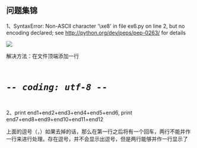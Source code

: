 ##  问题集锦  

1、SyntaxError: Non-ASCII character '\xe8' in file ex6.py on line 2, but no encoding declared; see http://python.org/dev/peps/pep-0263/ for details  

![](http://oqym24k6p.bkt.clouddn.com/xiaoyi/2018-07-19-Snip20180719_15.png)  

解决方法：在文件顶端添加一行    
<code>
 # -*- coding: utf-8 -*-    
</code>


2、print  end1+end2+end3+end4+end5+end6,
   print  end7+end8+end9+end10+end11+end12  

   上面的逗号（，）如果去掉的话，那么在第一行之后将有一个回车，两行不能并作一行来进行处理。存在逗号，并不会显示出逗号，但是两行能够并作一行显示了
